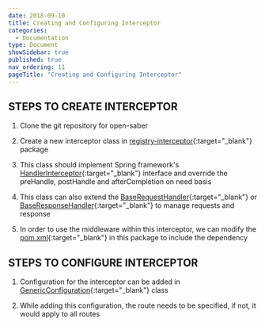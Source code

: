 ```yaml
---
date: 2018-09-10
title: Creating and Configuring Interceptor
categories:
  - Documentation
type: Document
showSidebar: true
published: true
nav_ordering: 11
pageTitle: "Creating and Configuring Interceptor"
---
```

## STEPS TO CREATE INTERCEPTOR

1. Clone the git repository for open-saber

2. Create a new interceptor class in [registry-interceptor](https://github.com/project-sunbird/open-saber/blob/master/java/registry-interceptor){:target="_blank"} package

3. This class should implement Spring framework's [HandlerInterceptor](https://docs.spring.io/spring/docs/current/javadoc-api/org/springframework/web/servlet/HandlerInterceptor.html){:target="_blank"} interface and override the preHandle, postHandle and afterCompletion on need basis

4. This class can also extend the [BaseRequestHandler](https://github.com/project-sunbird/open-saber/blob/master/java/registry-interceptor/src/main/java/io/opensaber/registry/interceptor/handler/BaseRequestHandler.java){:target="_blank"} or [BaseResponseHandler](https://github.com/project-sunbird/open-saber/blob/master/java/registry-interceptor/src/main/java/io/opensaber/registry/interceptor/handler/BaseResponseHandler.java){:target="_blank"} to manage requests and response

5. In order to use the middleware within this interceptor, we can modify the [pom.xml](https://github.com/project-sunbird/open-saber/blob/master/java/registry-interceptor/pom.xml){:target="_blank"} in this package to include the dependency

## STEPS TO CONFIGURE INTERCEPTOR

1. Configuration for the interceptor can be added in [GenericConfiguration](https://github.com/project-sunbird/open-saber/blob/b09b444f08ce56f19049e7ae672f9290fd688217/java/registry/src/main/java/io/opensaber/registry/config/GenericConfiguration.java#L208){:target="_blank"} class
 
2. While adding this configuration, the route needs to be specified, if not, it would apply to all routes
